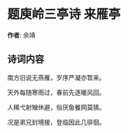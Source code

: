 # 题庾岭三亭诗 来雁亭

**作者**: 余靖

## 诗词内容

南方旧说无燕雁，岁序严凝亦暂来。

天外每随寒雨过，春前先逐暖风回。

人稀弋射矰休避，俗厌鱼餐网莫猜。

况是弟兄封境接，登临因此几徘徊。


